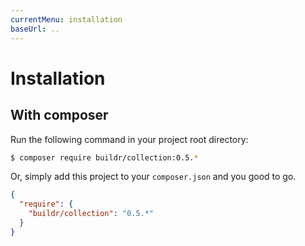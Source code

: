 ```yaml
---
currentMenu: installation
baseUrl: ..
---
```


# Installation

## With composer

Run the following command in your project root directory:

```bash
$ composer require buildr/collection:0.5.*
```

Or, simply add this project to your `composer.json` and you good to go.

```json
{
  "require": {
    "buildr/collection": "0.5.*"
  }
}
```
